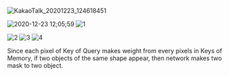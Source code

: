 

![KakaoTalk_20201223_124618451](https://user-images.githubusercontent.com/26562858/102957106-efd44980-451c-11eb-8b6a-90fc9fe2e713.jpg)

![2020-12-23 12;05;59](https://user-images.githubusercontent.com/26562858/102954641-4fc7f180-4517-11eb-8d01-003f34e813c0.PNG)
![1](https://user-images.githubusercontent.com/26562858/102954565-18594500-4517-11eb-8780-b20985682459.jpg)


![2](https://user-images.githubusercontent.com/26562858/102954566-18f1db80-4517-11eb-982c-a8efb11fd7a2.jpg)
![3](https://user-images.githubusercontent.com/26562858/102954568-1a230880-4517-11eb-958c-adc9dd91727a.jpg)
![4](https://user-images.githubusercontent.com/26562858/102954569-1abb9f00-4517-11eb-9d2a-4dcac781a2e0.jpg)


Since each pixel of Key of Query makes weight from every pixels in Keys of Memory, 
if two objects of the same shape appear, then network makes two mask to two object. 

